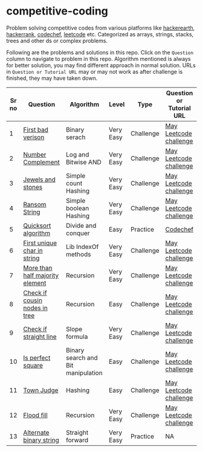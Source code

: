 # competitive-coding

Problem solving competitive codes from various platforms like [hackerearth](https://www.hackerearth.com/challenges/), [hackerrank](https://www.hackerrank.com/), [codechef](https://www.codechef.com/), [leetcode](https://leetcode.com/) etc. Categorized as arrays, strings, stacks, trees and other ds or complex problems.

Following are the problems and solutions in this repo. Click on the `Question` column to navigate to problem in this repo. Algorithm mentioned is always for better solution, you may find different approach in normal solution. URLs in `Question or Tutorial URL` may or may not work as after challenge is finished, they may have taken down.

Sr no | Question | Algorithm | Level | Type | Question or Tutorial URL
--- | --- | --- | --- | --- | ---
1 | [First bad verison](random/first_bad_version/README.md) | Binary serach | Very Easy | Challenge | [ May Leetcode challenge](https://leetcode.com/explore/challenge/card/may-leetcoding-challenge/534/week-1-may-1st-may-7th/3316/)
2 | [Number Complement](random/number_complement/README.md) | Log and Bitwise AND | Very Easy | Challenge | [May Leetcode challenge](https://leetcode.com/explore/challenge/card/may-leetcoding-challenge/534/week-1-may-1st-may-7th/3319/)
3 | [Jewels and stones](string/jewels_and_stones/README.md) | Simple count Hashing | Very Easy | Challenge | [May Leetcode challenge](https://leetcode.com/explore/challenge/card/may-leetcoding-challenge/534/week-1-may-1st-may-7th/3317/)
4 | [Ransom String](string/ransom_string/README.md) | Simple boolean Hashing | Very Easy | Challenge | [May Leetcode challenge](https://leetcode.com/explore/challenge/card/may-leetcoding-challenge/534/week-1-may-1st-may-7th/3318/)
5 | [Quicksort algorithm](array/quicksort/README.md) | Divide and conquer | Easy | Practice | [Codechef](https://discuss.codechef.com/t/data-structure-tutorial-array/13551)
6 | [First unique char in string](string/first_unique_character/README.md) | Lib IndexOf methods | Very Easy | Challenge | [May Leetcode challenge](https://leetcode.com/explore/challenge/card/may-leetcoding-challenge/534/week-1-may-1st-may-7th/3320/)
7 | [More than half majority element](array/more_than_half_majority_element/README.md) | Recursion | Very Easy | Challenge | [May Leetcode challenge](https://leetcode.com/explore/challenge/card/may-leetcoding-challenge/534/week-1-may-1st-may-7th/3321/)
8 | [Check if cousin nodes in tree](tree/check_if_cousins/README.md) | Recursion | Easy | Challenge | [May Leetcode challenge](https://leetcode.com/explore/challenge/card/may-leetcoding-challenge/534/week-1-may-1st-may-7th/3322/)
9 | [Check if straight line](random/check_if_straight_line/README.md) | Slope formula | Very Easy | Challenge | [May Leetcode challenge](https://leetcode.com/explore/challenge/card/may-leetcoding-challenge/534/week-1-may-1st-may-7th/3323/)
10 | [Is perfect square](random/is_perfect_square/README.md) | Binary search and Bit manipulation | Easy | Challenge | [May Leetcode challenge](https://leetcode.com/explore/challenge/card/may-leetcoding-challenge/535/week-2-may-8th-may-14th/3324/)
11 | [Town Judge](array/town_judge/README.md) | Hashing | Easy | Challenge | [May Leetcode challenge](https://leetcode.com/explore/challenge/card/may-leetcoding-challenge/535/week-2-may-8th-may-14th/3325/)
12 | [Flood fill](string/flood_fill/README.md) | Recursion | Very Easy | Challenge | [May Leetcode challenge](https://leetcode.com/explore/challenge/card/may-leetcoding-challenge/535/week-2-may-8th-may-14th/3326/)
13 | [Alternate binary string](string/alternate_binary_string/README.md) | Straight forward | Very Easy | Practice | NA
